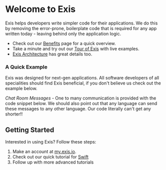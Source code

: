 # Welcome to Exis

Exis helps developers write simpler code for their applications. We do this by removing the error-prone, boilerplate code that is required for any app written today - leaving behind only the application logic.

* Check out our [Benefits](/pages/general/Benefits.md) page for a quick overview.
* Take a minute and try out our [Tour of Exis](/pages/tour/basics.md) with live examples.
* [Exis Architecture](/pages/general/ExisArch.md) has great details too.


### A Quick Example

Exis was designed for next-gen applications. All software developers of all specialities should find Exis beneficial, if you don't believe us check out the example below.

*Chat Room Messages -* One to many communication is provided with the code snippet below. We should also point out that any language can send these messages to any other language. Our code literally can't get any shorter!!

<exis-code name="Pub/Sub Basic"></exis-code>

## Getting Started

Interested in using Exis? Follow these steps:

1. Make an account at [my.exis.io](https://my.exis.io/#/register).
2. Check out our quick tutorial for [Swift](https://github.com/exis-io/iOSExample)
3. Follow up with more advanced tutorials
